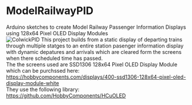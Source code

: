 # ModelRailwayPID
Arduino sketches to create Model Railway Passenger Information Displays using 128x64 Pixel OLED Display Modules  
![ColwickPID](https://user-images.githubusercontent.com/1519154/154557091-88a7e6d2-13dc-42bd-a739-62a1dd4b781f.jpeg)
This project builds from a static display of departing trains through multiple statges to an entire station pasenger information display with dynamic depatures and arrivals which are cleared form the screens when there scheduled time has passed.  
The the screens used are SSD1306 128x64 Pixel OLED Display Module which can be purchssed here: https://hobbycomponents.com/displays/400-ssd1306-128x64-pixel-oled-display-module-white  
They use the following library: https://github.com/HobbyComponents/HCuOLED
